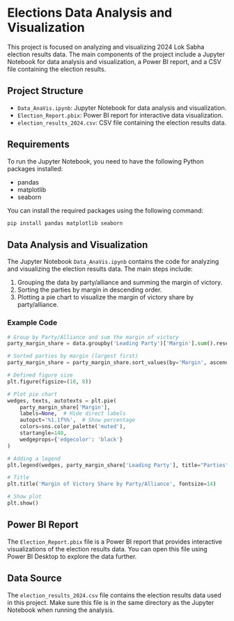 # Elections Data Analysis and Visualization

This project is focused on analyzing and visualizing 2024 Lok Sabha election results data. The main components of the project include a Jupyter Notebook for data analysis and visualization, a Power BI report, and a CSV file containing the election results.

## Project Structure

- `Data_AnaVis.ipynb`: Jupyter Notebook for data analysis and visualization.
- `Election_Report.pbix`: Power BI report for interactive data visualization.
- `election_results_2024.csv`: CSV file containing the election results data.

## Requirements

To run the Jupyter Notebook, you need to have the following Python packages installed:

- pandas
- matplotlib
- seaborn

You can install the required packages using the following command:

```sh
pip install pandas matplotlib seaborn
```

## Data Analysis and Visualization

The Jupyter Notebook `Data_AnaVis.ipynb` contains the code for analyzing and visualizing the election results data. The main steps include:

1. Grouping the data by party/alliance and summing the margin of victory.
2. Sorting the parties by margin in descending order.
3. Plotting a pie chart to visualize the margin of victory share by party/alliance.

### Example Code

```python
# Group by Party/Alliance and sum the margin of victory
party_margin_share = data.groupby('Leading Party')['Margin'].sum().reset_index()

# Sorted parties by margin (largest first)
party_margin_share = party_margin_share.sort_values(by='Margin', ascending=False)

# Defined figure size
plt.figure(figsize=(10, 8))

# Plot pie chart
wedges, texts, autotexts = plt.pie(
    party_margin_share['Margin'],
    labels=None,  # Hide direct labels
    autopct='%1.1f%%',  # Show percentage
    colors=sns.color_palette('muted'),
    startangle=140,
    wedgeprops={'edgecolor': 'black'}
)

# Adding a legend 
plt.legend(wedges, party_margin_share['Leading Party'], title="Parties", bbox_to_anchor=(1, 1))

# Title
plt.title('Margin of Victory Share by Party/Alliance', fontsize=14)

# Show plot
plt.show()
```

## Power BI Report

The `Election_Report.pbix` file is a Power BI report that provides interactive visualizations of the election results data. You can open this file using Power BI Desktop to explore the data further.

## Data Source

The `election_results_2024.csv` file contains the election results data used in this project. Make sure this file is in the same directory as the Jupyter Notebook when running the analysis.



